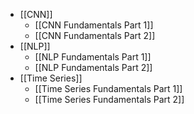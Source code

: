 - [[CNN]]
	- [[CNN Fundamentals Part 1]]
	- [[CNN Fundamentals Part 2]]
- [[NLP]]
	- [[NLP Fundamentals Part 1]]
	- [[NLP Fundamentals Part 2]]
- [[Time Series]]
	- [[Time Series Fundamentals Part 1]]
	- [[Time Series Fundamentals Part 2]]